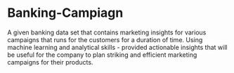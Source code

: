 # Banking-Campiagn
A given banking data set that contains marketing insights for various campaigns that  runs for the customers for a duration of time. Using machine learning and analytical skills - provided actionable insights that will be useful for the company to plan striking and efficient marketing campaigns for their  products.
